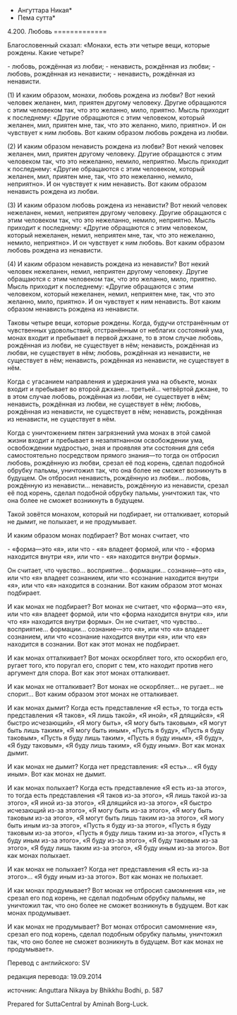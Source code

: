* Ангуттара Никая*
* Пема сутта*

4\.200\. Любовь
\=\=\=\=\=\=\=\=\=\=\=\=\=

Благословенный сказал: «Монахи, есть эти четыре вещи, которые рождены\. Какие четыре?

\- любовь, рождённая из любви;
\- ненависть, рождённая из любви;
\- любовь, рождённая из ненависти;
\- ненависть, рождённая из ненависти\.

\(1\) И каким образом, монахи, любовь рождена из любви? Вот некий человек желанен, мил, приятен другому человеку\. Другие обращаются с этим человеком так, что это желанно, мило, приятно\. Мысль приходит к последнему: «Другие обращаются с этим человеком, который желанен, мил, приятен мне, так, что это желанно, мило, приятно»\. И он чувствует к ним любовь\. Вот каким образом любовь рождена из любви\.

\(2\) И каким образом ненависть рождена из любви? Вот некий человек желанен, мил, приятен другому человеку\. Другие обращаются с этим человеком так, что это нежеланно, немило, неприятно\. Мысль приходит к последнему: «Другие обращаются с этим человеком, который желанен, мил, приятен мне, так, что это нежеланно, немило, неприятно»\. И он чувствует к ним ненависть\. Вот каким образом ненависть рождена из любви\.

\(3\) И каким образом любовь рождена из ненависти? Вот некий человек нежеланен, немил, неприятен другому человеку\. Другие обращаются с этим человеком так, что это нежеланно, немило, неприятно\. Мысль приходит к последнему: «Другие обращаются с этим человеком, который нежеланен, немил, неприятен мне, так, что это нежеланно, немило, неприятно»\. И он чувствует к ним любовь\. Вот каким образом любовь рождена из ненависти\.

\(4\) И каким образом ненависть рождена из ненависти? Вот некий человек нежеланен, немил, неприятен другому человеку\. Другие обращаются с этим человеком так, что это желанно, мило, приятно\. Мысль приходит к последнему: «Другие обращаются с этим человеком, который нежеланен, немил, неприятен мне, так, что это желанно, мило, приятно»\. И он чувствует к ним ненависть\. Вот каким образом ненависть рождена из ненависти\.

Таковы четыре вещи, которые рождены\. Когда, будучи отстранённым от чувственных удовольствий, отстранённым от неблагих состояний ума, монах входит и пребывает в первой джхане, то в этом случае любовь, рождённая из любви, не существует в нём; ненависть, рождённая из любви, не существует в нём; любовь, рождённая из ненависти, не существует в нём; ненависть, рождённая из ненависти, не существует в нём\.

Когда с угасанием направления и удержания ума на объекте, монах входит и пребывает во второй джхане… третьей… четвёртой джхане, то в этом случае любовь, рождённая из любви, не существует в нём; ненависть, рождённая из любви, не существует в нём; любовь, рождённая из ненависти, не существует в нём; ненависть, рождённая из ненависти, не существует в нём\.

Когда с уничтожением пятен загрязнений ума монах в этой самой жизни входит и пребывает в незапятнанном освобождении ума, освобождении мудростью, зная и проявляя эти состояния для себя самостоятельно посредством прямого знания—то тогда он отбросил любовь, рождённую из любви, срезал её под корень, сделал подобной обрубку пальмы, уничтожил так, что она более не сможет возникнуть в будущем\. Он отбросил ненависть, рождённую из любви… любовь, рождённую из ненависти… ненависть, рождённую из ненависти, срезал её под корень, сделал подобной обрубку пальмы, уничтожил так, что она более не сможет возникнуть в будущем\.

Такой зовётся монахом, который ни подбирает, ни отталкивает, который не дымит, не полыхает, и не продумывает\.

И каким образом монах подбирает? Вот монах считает, что

\- «форма—это «я», или что
\- «я» владеет формой, или что
\- «форма находится внутри «я», или что
\- «я» находится внутри формы»\.

Он считает, что чувство… восприятие… формации… сознание—это «я», или что «я» владеет сознанием, или что «сознание находится внутри «я», или что «я» находится в сознании\. Вот каким образом этот монах подбирает\.

И как монах не подбирает? Вот монах не считает, что «форма—это «я», или что «я» владеет формой, или что «форма находится внутри «я», или что «я» находится внутри формы»\. Он не считает, что чувство… восприятие… формации… сознание—это «я», или что «я» владеет сознанием, или что «сознание находится внутри «я», или что «я» находится в сознании\. Вот как этот монах не подбирает\.

И как монах отталкивает? Вот монах оскорбляет того, кто оскорбил его, ругает того, кто поругал его, спорит с тем, кто находит против него аргумент для спора\. Вот как этот монах отталкивает\.

И как монах не отталкивает? Вот монах не оскорбляет… не ругает… не спорит… Вот каким образом этот монах не отталкивает\.

И как монах дымит? Когда есть представление «Я есть», то тогда есть представления «Я таков», «Я лишь такой», «Я иной», «Я длящийся», «Я быстро исчезающий», «Я могу быть», «Я могу быть таковым», «Я могут быть лишь таким», «Я могу быть иным», «Пусть я буду», «Пусть я буду таковым», «Пусть я буду лишь таким», «Пусть я буду иным», «Я буду», «Я буду таковым», «Я буду лишь таким», «Я буду иным»\. Вот как монах дымит\.

И как монах не дымит? Когда нет представления: «Я есть»… «Я буду иным»\. Вот как монах не дымит\.

И как монах полыхает? Когда есть представление «Я есть из\-за этого», то тогда есть представления «Я таков из\-за этого», «Я лишь такой из\-за этого», «Я иной из\-за этого», «Я длящийся из\-за этого», «Я быстро исчезающий из\-за этого», «Я могу быть из\-за этого», «Я могу быть таковым из\-за этого», «Я могут быть лишь таким из\-за этого», «Я могу быть иным из\-за этого», «Пусть я буду из\-за этого», «Пусть я буду таковым из\-за этого», «Пусть я буду лишь таким из\-за этого», «Пусть я буду иным из\-за этого», «Я буду из\-за этого», «Я буду таковым из\-за этого», «Я буду лишь таким из\-за этого», «Я буду иным из\-за этого»\. Вот как монах полыхает\.

И как монах не полыхает? Когда нет представления «Я есть из\-за этого»… «Я буду иным из\-за этого»\. Вот как монах не полыхает\.

И как монах продумывает? Вот монах не отбросил самомнения «я», не срезал его под корень, не сделал подобным обрубку пальмы, не уничтожил так, что оно более не сможет возникнуть в будущем\. Вот как монах продумывает\.

И как монах не продумывает? Вот монах отбросил самомнение «я», срезал его под корень, сделал подобным обрубку пальмы, уничтожил так, что оно более не сможет возникнуть в будущем\. Вот как монах не продумывает»\.

Перевод с английского: SV

редакция перевода: 19\.09\.2014

источник: Anguttara Nikaya by Bhikkhu Bodhi, p\. 587

Prepared for SuttaCentral by Aminah Borg\-Luck\.